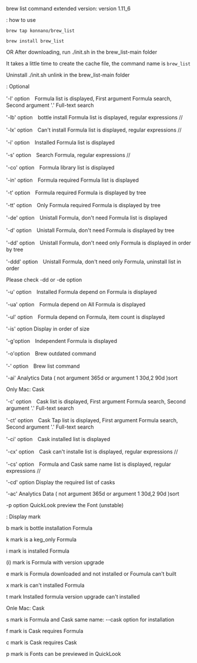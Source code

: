 brew list command extended version: version 1.11_6

: how to use
```
brew tap konnano/brew_list

brew install brew_list
```
OR After downloading, run ./init.sh in the brew_list-main folder

It takes a little time to create the cache file, the command name is `brew_list`

Uninstall ./init.sh unlink in the brew_list-main folder

: Optional

'-l' option　Formula list is displayed, First argument Formula search, Second argument '.' Full-text search

'-lb' option　bottle install Formula list is displayed, regular expressions //

'-lx' option　Can't install Formula list is displayed, regular expressions //

'-i' option　Installed Formula list is displayed

'-s' option　Search Formula, regular expressions //

'-co' option　Formula library list is displayed

'-in' option　Formula required Formula list is displayed

'-t' option　Formula required Formula is displayed by tree

'-tt' option　Only Formula required Formula is displayed by tree

'-de' option　Unistall Formula, don't need Formula list is displayed

'-d' option　Unistall Formula, don't need Formula is displayed by tree

'-dd' option　Unistall Formula, don't need only Formula is displayed in order by tree

'-ddd' option　Unistall Formula, don't need only Formula, uninstall list in order

Please check -dd or -de option

'-u' option　Installed Formula depend on Formula is displayed

'-ua' option　Formula depend on All Formula is displayed

'-ul' option　Formula depend on Formula, item count is displayed

'-is' option Display in order of size

'-g'option　Independent Formula is displayed

'-o'option　Brew outdated command

'-' option　Brew list command

'-ai' Analytics Data ( not argument 365d or argument 1 30d,2 90d )sort

  Only Mac: Cask

'-c' option　Cask list is displayed, First argument Formula search, Second argument '.' Full-text search

'-ct' option　Cask Tap list is displayed, First argument Formula search, Second argument '.' Full-text search

'-ci' option　Cask installed list is displayed

'-cx' option　Cask can't installe list is displayed, regular expressions //

'-cs' option　Formula and Cask same name list is displayed, regular expressions //

'-cd' option Display the required list of casks

'-ac' Analytics Data ( not argument 365d or argument 1 30d,2 90d )sort

-p option QuickLook preview the Font (unstable)

 : Display mark

b mark is bottle installation Formula

k mark is a keg_only Formula

i mark is installed Formula

(i) mark is Formula with version upgrade

e mark is Formula downloaded and not installed or Foumula can't built

x mark is can't installed Formula

t mark Installed formula version upgrade can't installed

  Onle Mac: Cask

s mark is Formula and Cask same name: --cask option for installation

f mark is Cask requires Formula

c mark is Cask requires Cask

p mark is Fonts can be previewed in QuickLook
